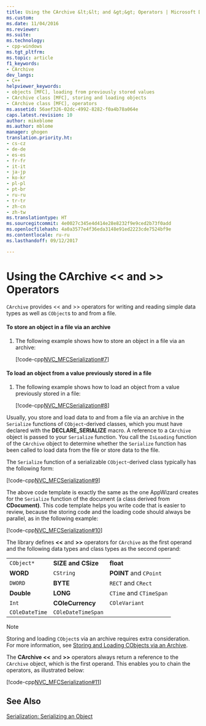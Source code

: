 ```yaml
---
title: Using the CArchive &lt;&lt; and &gt;&gt; Operators | Microsoft Docs
ms.custom: 
ms.date: 11/04/2016
ms.reviewer: 
ms.suite: 
ms.technology:
- cpp-windows
ms.tgt_pltfrm: 
ms.topic: article
f1_keywords:
- CArchive
dev_langs:
- C++
helpviewer_keywords:
- objects [MFC], loading from previously stored values
- CArchive class [MFC], storing and loading objects
- CArchive class [MFC], operators
ms.assetid: 56aef326-02dc-4992-8282-f0a4b78a064e
caps.latest.revision: 10
author: mikeblome
ms.author: mblome
manager: ghogen
translation.priority.ht:
- cs-cz
- de-de
- es-es
- fr-fr
- it-it
- ja-jp
- ko-kr
- pl-pl
- pt-br
- ru-ru
- tr-tr
- zh-cn
- zh-tw
ms.translationtype: HT
ms.sourcegitcommit: 4e0027c345e4d414e28e8232f9e9ced2b73f0add
ms.openlocfilehash: 4a0a3577e4f36eda3148e91ed2223cde7524bf9e
ms.contentlocale: ru-ru
ms.lasthandoff: 09/12/2017

---
```

# <a name="using-the-carchive-ltlt-and-gtgt-operators"></a>Using the CArchive &lt;&lt; and &gt;&gt; Operators
`CArchive` provides <\< and >> operators for writing and reading simple data types as well as `CObject`s to and from a file.  
  
#### <a name="to-store-an-object-in-a-file-via-an-archive"></a>To store an object in a file via an archive  
  
1.  The following example shows how to store an object in a file via an archive:  
  
     [!code-cpp[NVC_MFCSerialization#7](../mfc/codesnippet/cpp/using-the-carchive-output-and-input-operators_1.cpp)]  
  
#### <a name="to-load-an-object-from-a-value-previously-stored-in-a-file"></a>To load an object from a value previously stored in a file  
  
1.  The following example shows how to load an object from a value previously stored in a file:  
  
     [!code-cpp[NVC_MFCSerialization#8](../mfc/codesnippet/cpp/using-the-carchive-output-and-input-operators_2.cpp)]  
  
 Usually, you store and load data to and from a file via an archive in the `Serialize` functions of `CObject`-derived classes, which you must have declared with the **DECLARE_SERIALIZE** macro. A reference to a `CArchive` object is passed to your `Serialize` function. You call the `IsLoading` function of the `CArchive` object to determine whether the `Serialize` function has been called to load data from the file or store data to the file.  
  
 The `Serialize` function of a serializable `CObject`-derived class typically has the following form:  
  
 [!code-cpp[NVC_MFCSerialization#9](../mfc/codesnippet/cpp/using-the-carchive-output-and-input-operators_3.cpp)]  
  
 The above code template is exactly the same as the one AppWizard creates for the `Serialize` function of the document (a class derived from **CDocument)**. This code template helps you write code that is easier to review, because the storing code and the loading code should always be parallel, as in the following example:  
  
 [!code-cpp[NVC_MFCSerialization#10](../mfc/codesnippet/cpp/using-the-carchive-output-and-input-operators_4.cpp)]  
  
 The library defines **<\<** and **>>** operators for `CArchive` as the first operand and the following data types and class types as the second operand:  
  
||||  
|-|-|-|  
|`CObject*`|**SIZE and CSize**|**float**|  
|**WORD**|`CString`|**POINT** and `CPoint`|  
|`DWORD`|**BYTE**|`RECT` and `CRect`|  
|**Double**|**LONG**|`CTime` and `CTimeSpan`|  
|`Int`|**COleCurrency**|`COleVariant`|  
|`COleDateTime`|`COleDateTimeSpan`||  
  
> [!NOTE]
>  Storing and loading `CObject`s via an archive requires extra consideration. For more information, see [Storing and Loading CObjects via an Archive](../mfc/storing-and-loading-cobjects-via-an-archive.md).  
  
 The **CArchive <\<** and **>>** operators always return a reference to the `CArchive` object, which is the first operand. This enables you to chain the operators, as illustrated below:  
  
 [!code-cpp[NVC_MFCSerialization#11](../mfc/codesnippet/cpp/using-the-carchive-output-and-input-operators_5.cpp)]  
  
## <a name="see-also"></a>See Also  
 [Serialization: Serializing an Object](../mfc/serialization-serializing-an-object.md)


